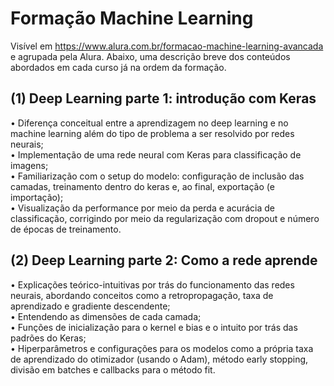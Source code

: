 # Formação Machine Learning

Visível em https://www.alura.com.br/formacao-machine-learning-avancada e agrupada pela Alura. Abaixo, uma descrição breve dos conteúdos abordados em cada curso já na ordem da formação.

## (1) Deep Learning parte 1: introdução com Keras

• Diferença conceitual entre a aprendizagem no deep learning e no machine learning além do tipo de problema a ser resolvido por redes neurais;<br/>
• Implementação de uma rede neural com Keras para classificação de imagens;<br/>
• Familiarização com o setup do modelo: configuração de inclusão das camadas, treinamento dentro do keras e, ao final, exportação (e importação);<br/>
• Visualização da performance por meio da perda e acurácia de classificação, corrigindo por meio da regularização com dropout e número de épocas de treinamento.

## (2) Deep Learning parte 2: Como a rede aprende

• Explicações teórico-intuitivas por trás do funcionamento das redes neurais, abordando conceitos como a retropropagação, taxa de aprendizado e gradiente descendente;<br/>
• Entendendo as dimensões de cada camada;<br/>
• Funções de inicialização para o kernel e bias e o intuito por trás das padrões do Keras;<br/>
• Hiperparâmetros e configurações para os modelos como a própria taxa de aprendizado do otimizador (usando o Adam), método early stopping, divisão em batches e callbacks para o método fit.



